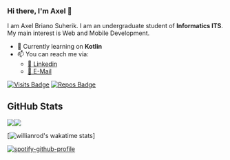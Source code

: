 ### Hi there, I'm Axel 👋

I am Axel Briano Suherik. I am an undergraduate student of **Informatics ITS**. My main interest is Web and Mobile Development.

- 🌱 Currently learning on **Kotlin**
- 📫 You can reach me via:
    - [📘 Linkedin](https://www.linkedin.com/in/axel-brians/)
    - [📧 E-Mail](mailto:axelbrians@gmail.com)

[![Visits Badge](https://badges.pufler.dev/visits/axelbrians/axelbrians)](https://badges.pufler.dev)
[![Repos Badge](https://badges.pufler.dev/repos/axelbrians)](https://badges.pufler.dev)
## GitHub Stats
<div style="display: flex; flex-direction: row; align-items: flex-start;">
    <img src="https://github-readme-stats.vercel.app/api?username=axelbrians&line_height=27&count_private=true&hide_border=true&show_icons=true&theme=tokyonight">
    <img src="https://github-readme-stats.vercel.app/api/top-langs/?username=axelbrians&hide_border=true&hide=html,css,blade&theme=tokyonight" />
</div>
    
[![willianrod's wakatime stats](https://github-readme-stats.vercel.app/api/wakatime?username=axelbrians&theme=tokyonight)]
    
[![spotify-github-profile](https://spotify-github-profile.vercel.app/api/view?uid=axelbrians&cover_image=false&theme=default)](https://github.com/kittinan/spotify-github-profile)
